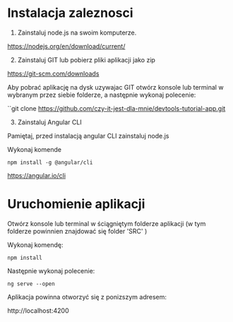 # Instalacja zaleznosci

1. Zainstaluj node.js na swoim komputerze. 

https://nodejs.org/en/download/current/

2. Zainstaluj GIT lub pobierz pliki aplikacji jako zip

https://git-scm.com/downloads

Aby pobrać aplikację na dysk uzywajac GIT otwórz konsole lub terminal w wybranym przez siebie folderze, a następnie wykonaj polecenie:

``git clone https://github.com/czy-it-jest-dla-mnie/devtools-tutorial-app.git

3. Zainstaluj Angular CLI

Pamiętaj, przed instalacją angular CLI zainstaluj node.js

Wykonaj komende

`npm install -g @angular/cli`

https://angular.io/cli

# Uruchomienie aplikacji

Otwórz konsole lub terminal w ściągniętym folderze aplikacji (w tym folderze powinnien znajdować się folder 'SRC' )

Wykonaj komendę:

`npm install`

Następnie wykonaj polecenie:

`ng serve --open`

Aplikacja powinna otworzyć się z ponizszym adresem:

http://localhost:4200